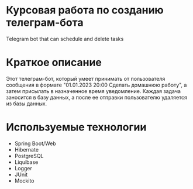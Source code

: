 # Курсовая работа по созданию телеграм-бота
Telegram bot that can schedule and delete tasks
# Краткое описание
Этот телеграм-бот, который умеет принимать от пользователя сообщения в формате "01.01.2023 20:00 Сделать домашнюю работу", а затем присылать в назначенное время уведомление. Каждая задача заносится в базу данных, а после ее отправки пользователю удаляется из базы данных.
# Используемые технологии
- Spring Boot/Web
- Hibernate
- PostgreSQL
- Liquibase
- Logger
- JUnit
- Mockito
